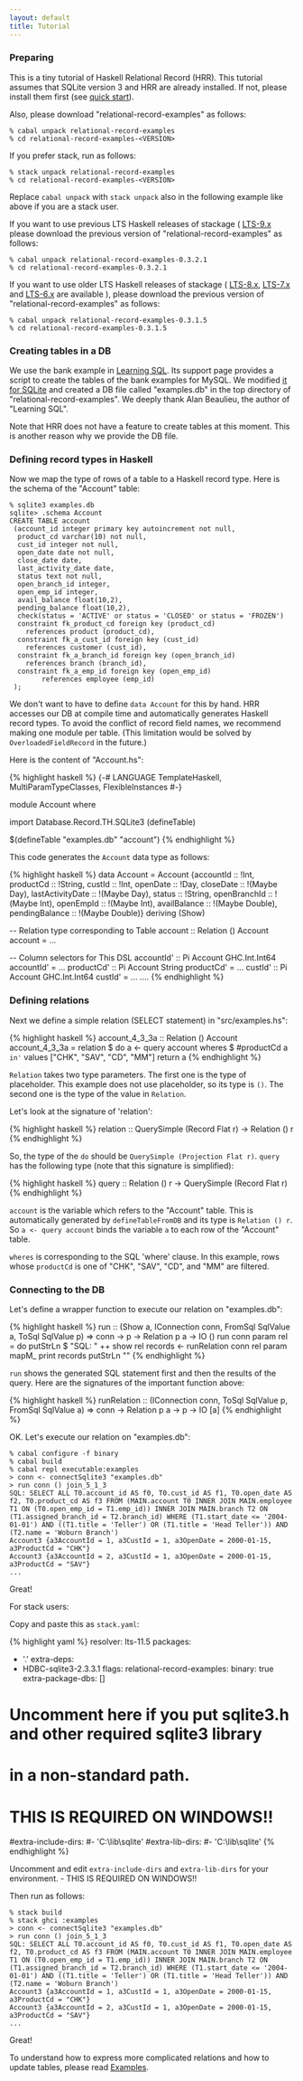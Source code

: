 ```yaml
---
layout: default
title: Tutorial
---
```


### Preparing

This is a tiny tutorial of Haskell Relational Record (HRR). This tutorial assumes that SQLite version 3 and HRR are already installed. If not, please install them first (see [quick start](quickstart.html)).

Also, please download "relational-record-examples" as follows:

    % cabal unpack relational-record-examples
    % cd relational-record-examples-<VERSION>

If you prefer stack, run as follows:

    % stack unpack relational-record-examples
    % cd relational-record-examples-<VERSION>

Replace `cabal unpack` with `stack unpack` also in the following example like above if you are a stack user.

If you want to use previous LTS Haskell releases of stackage
( [LTS-9.x](https://www.stackage.org/lts-9)
please download the previous version of "relational-record-examples" as follows:

    % cabal unpack relational-record-examples-0.3.2.1
    % cd relational-record-examples-0.3.2.1

If you want to use older LTS Haskell releases of stackage
( [LTS-8.x](https://www.stackage.org/lts-8), [LTS-7.x](https://www.stackage.org/lts-7) and [LTS-6.x](https://www.stackage.org/lts-6) are available ),
please download the previous version of "relational-record-examples" as follows:

    % cabal unpack relational-record-examples-0.3.1.5
    % cd relational-record-examples-0.3.1.5

### Creating tables in a DB

We use the bank example in [Learning SQL](http://shop.oreilly.com/product/9780596007270.do). Its support page provides a script to create the tables of the bank examples for MySQL. We modified [it for SQLite](https://github.com/khibino/haskell-relational-record/blob/master/relational-record-examples/sql/add.sql) and created a DB file called "examples.db" in the top directory of "relational-record-examples". We deeply thank Alan Beaulieu, the author of "Learning SQL".

Note that HRR does not have a feature to create tables at this moment. This is another reason why we provide the DB file.

### Defining record types in Haskell

Now we map the type of rows of a table to a Haskell record type. Here is the schema of the "Account" table:

    % sqlite3 examples.db
    sqlite> .schema Account
    CREATE TABLE account
     (account_id integer primary key autoincrement not null,
      product_cd varchar(10) not null,
      cust_id integer not null,
      open_date date not null,
      close_date date,
      last_activity_date date,
      status text not null,
      open_branch_id integer,
      open_emp_id integer,
      avail_balance float(10,2),
      pending_balance float(10,2),
      check(status = 'ACTIVE' or status = 'CLOSED' or status = 'FROZEN')
      constraint fk_product_cd foreign key (product_cd)
        references product (product_cd),
      constraint fk_a_cust_id foreign key (cust_id)
        references customer (cust_id),
      constraint fk_a_branch_id foreign key (open_branch_id)
        references branch (branch_id),
      constraint fk_a_emp_id foreign key (open_emp_id)
            references employee (emp_id)
     );

We don't want to have to define `data Account` for this by hand. HRR accesses our DB at compile time and automatically generates Haskell record types. To avoid the conflict of record field names, we recommend making one module per table. (This limitation would be solved by `OverloadedFieldRecord` in the future.)

Here is the content of "Account.hs":

{% highlight haskell %}
{-# LANGUAGE TemplateHaskell, MultiParamTypeClasses, FlexibleInstances #-}

module Account where

import Database.Record.TH.SQLite3 (defineTable)

$(defineTable "examples.db" "account")
{% endhighlight %}

This code generates the `Account` data type as follows:

{% highlight haskell %}
data Account
  = Account {accountId :: !Int,
             productCd :: !String,
             custId :: !Int,
             openDate :: !Day,
             closeDate :: !(Maybe Day),
             lastActivityDate :: !(Maybe Day),
             status :: !String,
             openBranchId :: !(Maybe Int),
             openEmpId :: !(Maybe Int),
             availBalance :: !(Maybe Double),
             pendingBalance :: !(Maybe Double)}
  deriving (Show)

-- Relation type corresponding to Table
account :: Relation () Account
account =  ...

-- Column selectors for This DSL
accountId' :: Pi Account GHC.Int.Int64
accountId'
  = ...
productCd' :: Pi Account String
productCd'
  = ...
custId' :: Pi Account GHC.Int.Int64
custId'
  = ...
....
{% endhighlight %}


### Defining relations

Next we define a simple relation (SELECT statement) in "src/examples.hs":

{% highlight haskell %}
account_4_3_3a :: Relation () Account
account_4_3_3a = relation $ do
  a  <- query account
  wheres $ #productCd a `in'` values ["CHK", "SAV", "CD", "MM"]
  return a
{% endhighlight %}

`Relation` takes two type parameters. The first one is the type of placeholder. This example does not use placeholder, so its type is `()`. The second one is the type of the value in `Relation`.

Let's look at the signature of 'relation':

{% highlight haskell %}
relation :: QuerySimple (Record Flat r) -> Relation () r
{% endhighlight %}

So, the type of the `do` should be `QuerySimple (Projection Flat r)`. `query` has the following type (note that this signature is simplified):

{% highlight haskell %}
query :: Relation () r -> QuerySimple (Record Flat r)
{% endhighlight %}

`account` is the variable which refers to the "Account" table. This is automatically generated by `defineTableFromDB` and its type is `Relation () r`. So `a <- query account` binds the variable `a` to each row of the "Account" table.

`wheres` is corresponding to the SQL 'where' clause. In this example, rows whose `productCd` is one of "CHK", "SAV", "CD", and "MM" are filtered.

### Connecting to the DB

Let's define a wrapper function to execute our relation on "examples.db":

{% highlight haskell %}
run :: (Show a, IConnection conn, FromSql SqlValue a, ToSql SqlValue p)
       => conn -> p -> Relation p a -> IO ()
run conn param rel = do
  putStrLn $ "SQL: " ++ show rel
  records <- runRelation conn rel param
  mapM_ print records
  putStrLn ""
{% endhighlight %}

`run` shows the generated SQL statement first and then the results of the query. Here are the signatures of the important function above:

{% highlight haskell %}
runRelation :: (IConnection conn,
                ToSql SqlValue p,
                FromSql SqlValue a) =>
               conn -> Relation p a -> p -> IO [a]
{% endhighlight %}

OK. Let's execute our relation on "examples.db":

    % cabal configure -f binary
    % cabal build
    % cabal repl executable:examples
    > conn <- connectSqlite3 "examples.db"
    > run conn () join_5_1_3
    SQL: SELECT ALL T0.account_id AS f0, T0.cust_id AS f1, T0.open_date AS f2, T0.product_cd AS f3 FROM (MAIN.account T0 INNER JOIN MAIN.employee T1 ON (T0.open_emp_id = T1.emp_id)) INNER JOIN MAIN.branch T2 ON (T1.assigned_branch_id = T2.branch_id) WHERE (T1.start_date <= '2004-01-01') AND ((T1.title = 'Teller') OR (T1.title = 'Head Teller')) AND (T2.name = 'Woburn Branch')
    Account3 {a3AccountId = 1, a3CustId = 1, a3OpenDate = 2000-01-15, a3ProductCd = "CHK"}
    Account3 {a3AccountId = 2, a3CustId = 1, a3OpenDate = 2000-01-15, a3ProductCd = "SAV"}
    ...

Great!

For stack users:

Copy and paste this as `stack.yaml`:

{% highlight yaml %}
resolver: lts-11.5
packages:
- '.'
extra-deps:
- HDBC-sqlite3-2.3.3.1
flags:
  relational-record-examples:
    binary: true
extra-package-dbs: []

# Uncomment here if you put sqlite3.h and other required sqlite3 library
# in a non-standard path.
# THIS IS REQUIRED ON WINDOWS!!
#extra-include-dirs:
#- 'C:\lib\sqlite'
#extra-lib-dirs:
#- 'C:\lib\sqlite'
{% endhighlight %}

Uncomment and edit `extra-include-dirs` and `extra-lib-dirs` for your environment.
    - THIS IS REQUIRED ON WINDOWS!!

Then run as follows:

    % stack build
    % stack ghci :examples
    > conn <- connectSqlite3 "examples.db"
    > run conn () join_5_1_3
    SQL: SELECT ALL T0.account_id AS f0, T0.cust_id AS f1, T0.open_date AS f2, T0.product_cd AS f3 FROM (MAIN.account T0 INNER JOIN MAIN.employee T1 ON (T0.open_emp_id = T1.emp_id)) INNER JOIN MAIN.branch T2 ON (T1.assigned_branch_id = T2.branch_id) WHERE (T1.start_date <= '2004-01-01') AND ((T1.title = 'Teller') OR (T1.title = 'Head Teller')) AND (T2.name = 'Woburn Branch')
    Account3 {a3AccountId = 1, a3CustId = 1, a3OpenDate = 2000-01-15, a3ProductCd = "CHK"}
    Account3 {a3AccountId = 2, a3CustId = 1, a3OpenDate = 2000-01-15, a3ProductCd = "SAV"}
    ...

Great!

To understand how to express more complicated relations and how to update tables, please read [Examples](examples.html).
